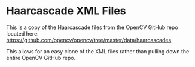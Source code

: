 # Haarcascade XML Files
This is a copy of the Haarcascade files from the OpenCV GitHub repo located here: https://github.com/opencv/opencv/tree/master/data/haarcascades

This allows for an easy clone of the XML files rather than pulling down the entire OpenCV GitHub repo.
